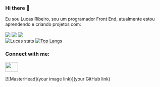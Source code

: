 ### Hi there 👋

Eu sou Lucas Ribeiro, sou um programador Front End, atualmente estou aprendendo e criando projetos com:
<br>
<br>
<img src="https://img.shields.io/badge/HTML5-E34F26?style=for-the-badge&logo=html5&logoColor=white" />
<img src="https://img.shields.io/badge/CSS3-1572B6?style=for-the-badge&logo=css3&logoColor=white" />
<img src="https://img.shields.io/badge/JavaScript-323330?style=for-the-badge&logo=javascript&logoColor=F7DF1E" />
<br>
![Lucas stats](https://github-readme-stats.vercel.app/api?username=lucasribeiro90&show_icons=true&theme=radical)
[![Top Langs](https://github-readme-stats.vercel.app/api/top-langs/?username=lucasribeiro90)](https://github.com/anuraghazra/github-readme-stats)
<br>
<h3 align="left">Connect with me:</h3>
<p align="left">
<a href="your link" target="blank"><img align="center" src="https://cdn.jsdelivr.net/npm/simple-icons@3.0.1/icons/linkedin.svg" alt="" height="30" width="40" /></a>
</p>
[![MasterHead](your image link)](your GitHub link)
